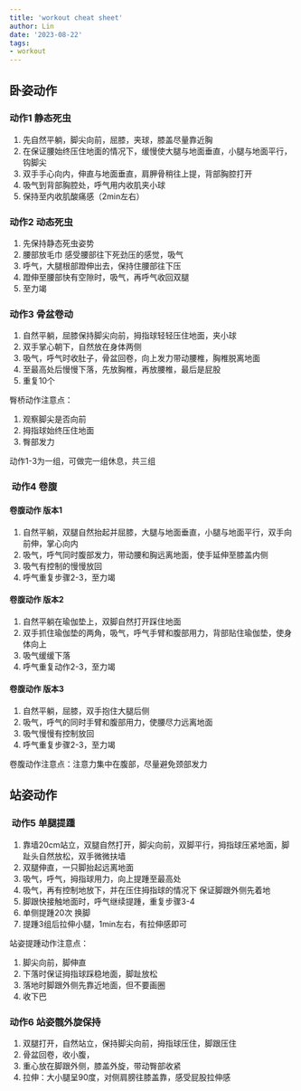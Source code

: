 ```yaml
---
title: 'workout cheat sheet'
author: Lin
date: '2023-08-22'
tags:
- workout
---
```

## 卧姿动作

### 动作1 静态死虫

1. 先自然平躺，脚尖向前，屈膝，夹球，膝盖尽量靠近胸
2. 在保证腰始终压住地面的情况下，缓慢使大腿与地面垂直，小腿与地面平行，钩脚尖
3. 双手手心向内，伸直与地面垂直，肩胛骨稍往上提，背部胸腔打开
4. 吸气到背部胸腔处，呼气用内收肌夹小球
5. 保持至内收肌酸痛感（2min左右）

### 动作2 动态死虫

1. 先保持静态死虫姿势
2. 腰部放毛巾 感受腰部往下死劲压的感觉，吸气
3. 呼气，大腿根部蹬伸出去，保持住腰部往下压
4. 蹬伸至腰部快有空隙时，吸气，再呼气收回双腿
5. 至力竭

### 动作3 骨盆卷动

1. 自然平躺，屈膝保持脚尖向前，拇指球轻轻压住地面，夹小球
2. 双手掌心朝下，自然放在身体两侧
3. 吸气，呼气时收肚子，骨盆回卷，向上发力带动腰椎，胸椎脱离地面
4. 至最高处后慢慢下落，先放胸椎，再放腰椎，最后是屁股
5. 重复10个

臀桥动作注意点：

1. 观察脚尖是否向前
2. 拇指球始终压住地面
3. 臀部发力

动作1-3为一组，可做完一组休息，共三组

###  动作4 卷腹

#### 卷腹动作 版本1

1. 自然平躺，双腿自然抬起并屈膝，大腿与地面垂直，小腿与地面平行，双手向前伸，掌心向内
2. 吸气，呼气同时腹部发力，带动腰和胸远离地面，使手延伸至膝盖内侧
3. 吸气有控制的慢慢放回
4. 呼气重复步骤2-3，至力竭

#### 卷腹动作 版本2

1. 自然平躺在瑜伽垫上，双脚自然打开踩住地面
2. 双手抓住瑜伽垫的两角，吸气，呼气手臂和腹部用力，背部贴住瑜伽垫，使身体向上
3. 吸气缓缓下落
4. 呼气重复动作2-3，至力竭

#### 卷腹动作 版本3

1. 自然平躺，屈膝，双手抱住大腿后侧
2. 吸气，呼气的同时手臂和腹部用力，使腰尽力远离地面
3. 吸气慢慢有控制放回
4. 呼气重复步骤2-3，至力竭

  卷腹动作注意点：注意力集中在腹部，尽量避免颈部发力

## 站姿动作

###  动作5 单腿提踵

1. 靠墙20cm站立，双腿自然打开，脚尖向前，双脚平行，拇指球压紧地面，脚趾头自然放松，双手微微扶墙
2. 双腿伸直，一只脚抬起远离地面
3. 吸气，呼气，拇指球用力，向上提踵至最高处
4. 吸气，再有控制地放下，并在压住拇指球的情况下 保证脚跟外侧先着地
5. 脚跟快接触地面时，呼气继续提踵，重复步骤3-4
6. 单侧提踵20次 换脚
7. 提踵3组后拉伸小腿，1min左右，有拉伸感即可

站姿提踵动作注意点：

1. 脚尖向前，脚伸直
2. 下落时保证拇指球踩稳地面，脚趾放松
3. 落地时脚跟外侧先靠近地面，但不要画圈
4. 收下巴

### 动作6 站姿髋外旋保持

1. 双腿打开，自然站立，保持脚尖向前，拇指球压住，脚跟压住
3. 骨盆回卷，收小腹，
4. 重心放在脚跟外侧，膝盖外旋，带动臀部收紧
5. 拉伸：大小腿呈90度，对侧肩膀往膝盖靠，感受屁股拉伸感


